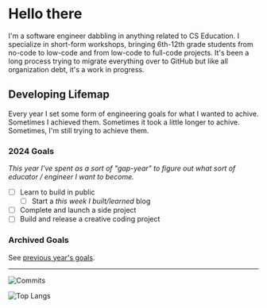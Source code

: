 # Hello there

I'm a software engineer dabbling in anything related to CS Education. I specialize in short-form workshops, bringing 6th-12th grade students from no-code to low-code and from low-code to full-code projects. It's been a long process trying to migrate everything over to GitHub but like all organization debt, it's a work in progress.

## Developing Lifemap

Every year I set some form of engineering goals for what I wanted to achive. Sometimes I achieved them. Sometimes it took a little longer to achive. Sometimes, I'm still trying to achieve them.

### 2024 Goals

*This year I've spent as a sort of "gap-year" to figure out what sort of educator / engineer I want to become.*

- [ ] Learn to build in public
  - [ ] Start a *this week I built/learned* blog
- [ ] Complete and launch a side project
- [ ] Build and release a creative coding project

### Archived Goals

See [previous year's goals](./Archived_Goals.md).

---

<!-- Readme stats: https://github.com/anuraghazra/github-readme-stats#customization -->

![Commits](https://github-readme-stats.vercel.app/api?username=totally-not-frito-lays&show_icons=true&hide_border=true&&count_private=true&include_all_commits=true&theme=transparent)

![Top Langs](https://github-readme-stats.vercel.app/api/top-langs/?username=totally-not-frito-lays&size_weight=0&count_weight=1&exclude_repo=FIRE&theme=transparent&layout=compact)

